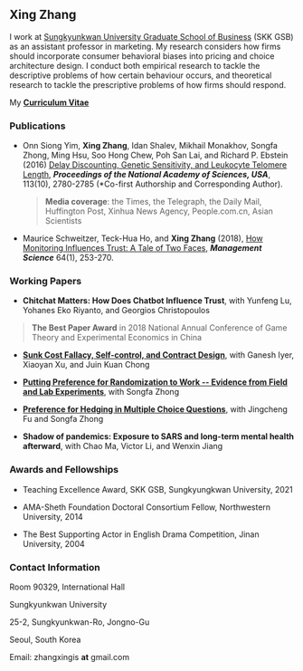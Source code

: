 
## Xing Zhang

I work at [Sungkyunkwan University Graduate School of Business](https://gsb.skku.edu/) (SKK GSB) as an assistant professor in marketing. My research considers how firms should incorporate consumer behavioral biases into pricing and choice architecture design. I conduct both empirical research to tackle the descriptive problems of how certain behaviour occurs, and theoretical research to tackle the prescriptive problems of how firms should respond.

My **[Curriculum Vitae](https://github.com/zhangxinghub/zhangxinghub.github.io/blob/main/CV_XingZhang.pdf)**

### Publications

- Onn Siong Yim, **Xing Zhang**, Idan Shalev, Mikhail Monakhov, Songfa Zhong, Ming Hsu, Soo Hong Chew, Poh San Lai, and Richard P. Ebstein (2016) [Delay Discounting, Genetic Sensitivity, and Leukocyte Telomere Length](https://www.pnas.org/content/113/10/2780), ***Proceedings of the National Academy of Sciences, USA***, 113(10), 2780-2785 (*Co-first Authorship and Corresponding Author). 

  > **Media coverage**: the Times, the Telegraph, the Daily Mail, Huffington Post, Xinhua News Agency, People.com.cn, Asian Scientists

- Maurice Schweitzer, Teck-Hua Ho, and **Xing Zhang** (2018), [How Monitoring Influences Trust: A Tale of Two Faces](https://pubsonline.informs.org/doi/10.1287/mnsc.2016.2586), ***Management Science*** 64(1), 253-270.

### Working Papers

-  **Chitchat Matters: How Does Chatbot Influence Trust**, with Yunfeng Lu, Yohanes Eko Riyanto, and Georgios Christopoulos
> **The Best Paper Award** in 2018 National Annual Conference of Game Theory and Experimental Economics in China

-  **[Sunk Cost Fallacy, Self-control, and Contract Design](https://papers.ssrn.com/sol3/papers.cfm?abstract_id=3898439)**, with Ganesh Iyer, Xiaoyan Xu, and Juin Kuan Chong

-  **[Putting Preference for Randomization to Work -- Evidence from Field and Lab Experiments](https://zhongsongfa.weebly.com/uploads/4/8/4/4/48443905/20200515.pdf)**, with Songfa Zhong

-  **[Preference for Hedging in Multiple Choice Questions](https://papers.ssrn.com/sol3/papers.cfm?abstract_id=4009983)**, with Jingcheng Fu and Songfa Zhong 

-  **Shadow of pandemics: Exposure to SARS and long-term mental health afterward**, with Chao Ma, Victor Li, and Wenxin Jiang


### Awards and Fellowships

- Teaching Excellence Award, SKK GSB, Sungkyungkwan University, 2021

- AMA-Sheth Foundation Doctoral Consortium Fellow, Northwestern University, 2014

- The Best Supporting Actor in English Drama Competition, Jinan University, 2004

### Contact Information

Room 90329, International Hall

Sungkyunkwan University

25-2, Sungkyunkwan-Ro, Jongno-Gu

Seoul, South Korea

Email: zhangxingis **at** gmail.com
